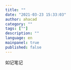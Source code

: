 ```yaml
---
title: ""
date: "2021-03-23 15:33:03"
author: ahacad
category: ""
tags: [""]
description: ""
language: en
mainpanel: true
published: false
---
```


如记笔记
